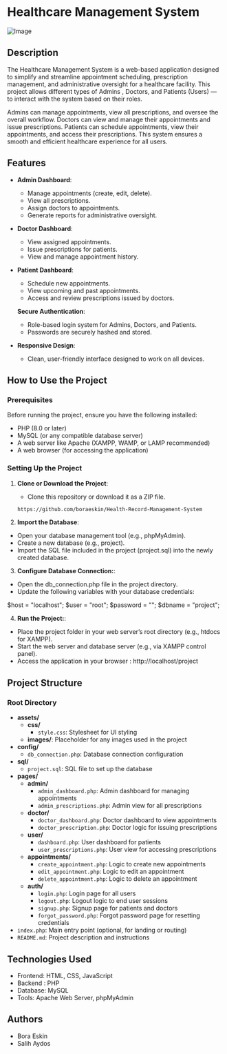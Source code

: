 # Healthcare Management System
![Image](https://github.com/user-attachments/assets/43cda619-6dd6-4a3e-8eca-eaebdf018ef7)
## Description

The Healthcare Management System is a web-based application designed to simplify and streamline appointment scheduling, prescription management, and administrative oversight for a healthcare facility. This project allows different types of Admins , Doctors, and Patients (Users) — to interact with the system based on their roles. 

Admins can manage appointments, view all prescriptions, and oversee the overall workflow. Doctors can view and manage their appointments and issue prescriptions. Patients can schedule appointments, view their appointments, and access their prescriptions. This system ensures a smooth and efficient healthcare experience for all users.

## Features
- **Admin Dashboard**: 
  - Manage appointments (create, edit, delete).
  - View all prescriptions.
  - Assign doctors to appointments.
  - Generate reports for administrative oversight.
  
- **Doctor Dashboard**:
  - View assigned appointments.
  - Issue prescriptions for patients.
  - View and manage appointment history.

- **Patient Dashboard**:
  - Schedule new appointments.
  - View upcoming and past appointments.
  - Access and review prescriptions issued by doctors.

   **Secure Authentication**:
  - Role-based login system for Admins, Doctors, and Patients.
  - Passwords are securely hashed and stored.

- **Responsive Design**:
  - Clean, user-friendly interface designed to work on all devices.

## How to Use the Project

### Prerequisites
  Before running the project, ensure you have the following installed:
  - PHP (8.0 or later)
  - MySQL (or any compatible database server)
  - A web server like Apache (XAMPP, WAMP, or LAMP recommended)
  - A web browser (for accessing the application)


  ### Setting Up the Project

1. **Clone or Download the Project**:
   - Clone this repository or download it as a ZIP file.

   ```bash
   https://github.com/boraeskin/Health-Record-Management-System

2. **Import the Database**:
- Open your database management tool (e.g., phpMyAdmin).
- Create a new database (e.g., project).
- Import the SQL file included in the project (project.sql) into the newly created database.

3. **Configure Database Connection:**:
- Open the db_connection.php file in the project directory.
- Update the following variables with your database credentials:

$host = "localhost";
$user = "root";
$password = "";
$dbname = "project";

4. **Run the Project:**:
- Place the project folder in your web server’s root directory (e.g., htdocs for XAMPP).
- Start the web server and database server (e.g., via XAMPP control panel).
- Access the application in your browser : 
      http://localhost/project
                     

## Project Structure

### Root Directory
- **assets/**
  - **css/**
    - `style.css`: Stylesheet for UI styling
  - **images/**: Placeholder for any images used in the project
- **config/**
  - `db_connection.php`: Database connection configuration
- **sql/**
  - `project.sql`: SQL file to set up the database
- **pages/**
  - **admin/**
    - `admin_dashboard.php`: Admin dashboard for managing appointments
    - `admin_prescriptions.php`: Admin view for all prescriptions
  - **doctor/**
    - `doctor_dashboard.php`: Doctor dashboard to view appointments
    - `doctor_prescription.php`: Doctor logic for issuing prescriptions
  - **user/**
    - `dashboard.php`: User dashboard for patients
    - `user_prescriptions.php`: User view for accessing prescriptions
  - **appointments/**
    - `create_appointment.php`: Logic to create new appointments
    - `edit_appointment.php`: Logic to edit an appointment
    - `delete_appointment.php`: Logic to delete an appointment
  - **auth/**
    - `login.php`: Login page for all users
    - `logout.php`: Logout logic to end user sessions
    - `signup.php`: Signup page for patients and doctors
    - `forgot_password.php`: Forgot password page for resetting credentials
- `index.php`: Main entry point (optional, for landing or routing)
- `README.md`: Project description and instructions



## Technologies Used
- Frontend: HTML, CSS, JavaScript
- Backend : PHP
- Database: MySQL
- Tools: Apache Web Server, phpMyAdmin

## Authors
- Bora Eskin
- Salih Aydos
